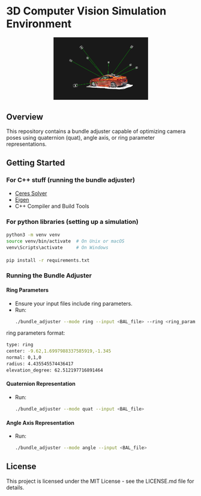 # 3D Computer Vision Simulation Environment

<p align="center">
  <img src="diagrams/car.png" alt="Car Image" style="width: 50%; height: 50%;"/>
</p>

## Overview
This repository contains a bundle adjuster capable of optimizing camera poses using quaternion (quat), angle axis, or ring parameter representations.

## Getting Started

### For C++ stuff (running the bundle adjuster)
- [Ceres Solver](http://ceres-solver.org/installation.html)
- [Eigen](http://eigen.tuxfamily.org/index.php?title=Main_Page)
- C++ Compiler and Build Tools

### For python libraries (setting up a simulation)

```bash
python3 -m venv venv
source venv/bin/activate  # On Unix or macOS
venv\Scripts\activate     # On Windows

pip install -r requirements.txt
```

### Running the Bundle Adjuster

#### Ring Parameters
- Ensure your input files include ring parameters.
- Run:
  ```bash
  ./bundle_adjuster --mode ring --input <BAL_file> --ring <ring_params_file>
  ```

ring parameters format:

```bash
type: ring
center: -9.62,1.6997988337585919,-1.345
normal: 0,1,0
radius: 4.435545574436417
elevation_degree: 62.512197716891464
```



#### Quaternion Representation
- Run:
  ```bash
  ./bundle_adjuster --mode quat --input <BAL_file>
  ```

#### Angle Axis Representation
- Run:
  ```bash
  ./bundle_adjuster --mode angle --input <BAL_file>
  ```

## License
This project is licensed under the MIT License - see the LICENSE.md file for details.


